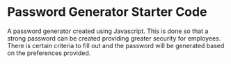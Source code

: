 # Password Generator Starter Code

A password generator created using Javascript. This is done so that a strong password can be created providing greater security for employees. There is certain criteria to fill out and the password will be generated based on the preferences provided.